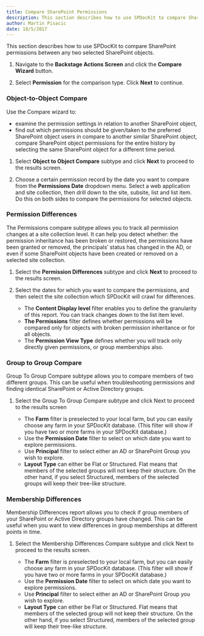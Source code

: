 ```yaml
---
title: Compare SharePoint Permissions
description: This section describes how to use SPDocKit to compare SharePoint permissions between any two selected SharePoint objects.
author: Martin Pisacic
date: 18/5/2017
---
```

This section describes how to use SPDocKit to compare SharePoint permissions between any two selected SharePoint objects.

1. Navigate to the **Backstage Actions Screen** and click the **Compare Wizard** button.

1. Select **Permission** for the comparison type. Click **Next** to continue.

### **Object-to-Object Compare**

Use the Compare wizard to:

* examine the permission settings in relation to another SharePoint object,
* find out which permissions should be given/taken to the preferred SharePoint object users in compare to another similar SharePoint object,
compare SharePoint object permissions for the entire history by selecting the same SharePoint object for a different time period.

1. Select **Object to Object Compare** subtype and click **Next** to proceed to the results screen.

1. Choose a certain permission record by the date you want to compare from the **Permissions Date** dropdown menu. Select a web application and site collection, then drill down to the site, subsite, list and list item. Do this on both sides to compare the permissions for selected objects.

### **Permission Differences**

The Permissions compare subtype allows you to track all permission changes at a site collection level. It can help you detect whether: the permission inheritance has been broken or restored, the permissions have been granted or removed, the principals’ status has changed in the AD, or even if some SharePoint objects have been created or removed on a selected site collection.

1. Select the **Permission Differences** subtype and click **Next** to proceed to the results screen.

1. Select the dates for which you want to compare the permissions, and then select the site collection which SPDocKit will crawl for differences.
    * The **Content Display level** filter enables you to define the granularity of this report. You can track changes down to the list item level.
    * **The Permissions** filter defines whether permissions will be compared only for objects with broken permission inheritance or for all objects.
    * The **Permission View Type** defines whether you will track only directly given permissions, or group memberships also.

### **Group to Group Compare**

Group To Group Compare subtype allows you to compare members of two different groups. This can be useful when troubleshooting permissions and finding identical SharePoint or Active Directory groups.

1. Select the Group To Group Compare subtype and click Next to proceed to the results screen

    * The **Farm** filter is preselected to your local farm, but you can easily choose any farm in your SPDocKit database. (This filter will show if you have two or more farms in your SPDocKit database.)
    * Use the **Permission Date** filter to select on which date you want to explore permissions.
    * Use **Principal** filter to select either an AD or SharePoint Group you wish to explore.
    * **Layout Type** can either be Flat or Structured. Flat means that members of the selected groups will not keep their structure. On the other hand, if you select Structured, members of the selected groups will keep their tree-like structure.

### **Membership Differences**

Membership Differences report allows you to check if group members of your SharePoint or Active Directory groups have changed. This can be useful when you want to view differences in group memberships at different points in time.

1. Select the Membership Differences Compare subtype and click Next to proceed to the results screen.

    * The **Farm** filter is preselected to your local farm, but you can easily choose any farm in your SPDocKit database. (This filter will show if you have two or more farms in your SPDocKit database.)
    * Use the **Permission Date** filter to select on which date you want to explore permissions.
    * Use **Principal** filter to select either an AD or SharePoint Group you wish to explore.
    * **Layout Type** can either be Flat or Structured. Flat means that members of the selected group will not keep their structure. On the other hand, if you select Structured, members of the selected group will keep their tree-like structure.
